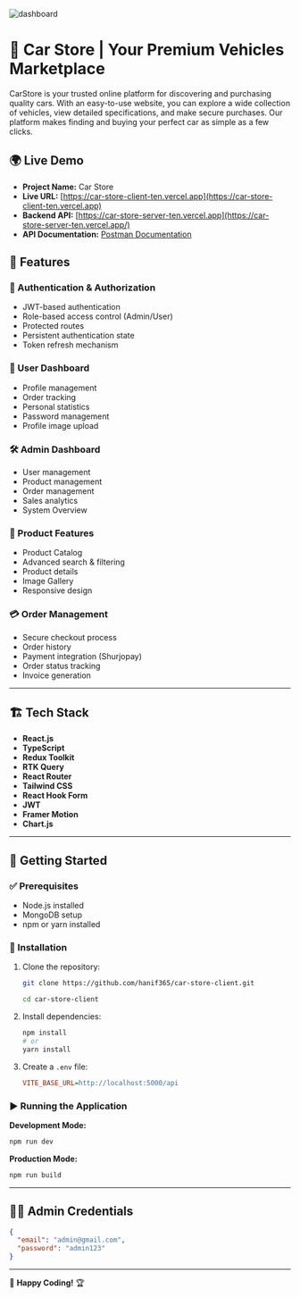 ![dashboard](https://github.com/user-attachments/assets/238bbc28-4197-4090-bf5f-4431ebadc22f)


# 🚗 Car Store | Your Premium Vehicles Marketplace

CarStore is your trusted online platform for discovering and purchasing quality cars. With an easy-to-use website, you can explore a wide collection of vehicles, view detailed specifications, and make secure purchases. Our platform makes finding and buying your perfect car as simple as a few clicks.

## 🌍 Live Demo
- **Project Name:** Car Store
- **Live URL:** [https://car-store-client-ten.vercel.app](https://car-store-client-ten.vercel.app)
- **Backend API:** [https://car-store-server-ten.vercel.app](https://car-store-server-ten.vercel.app/)
- **API Documentation:** [Postman Documentation](https://documenter.getpostman.com/view/31322920/2sAYdfrXUP)

## 🌟 Features

### 🔐 Authentication & Authorization
- JWT-based authentication
- Role-based access control (Admin/User)
- Protected routes
- Persistent authentication state
- Token refresh mechanism

### 👤 User Dashboard
- Profile management
- Order tracking
- Personal statistics
- Password management
- Profile image upload

### 🛠️ Admin Dashboard
- User management
- Product management
- Order management
- Sales analytics
- System Overview

### 🚙 Product Features
- Product Catalog
- Advanced search & filtering
- Product details
- Image Gallery
- Responsive design

### 💳 Order Management
- Secure checkout process
- Order history
- Payment integration (Shurjopay)
- Order status tracking
- Invoice generation

---
## 🏗️ Tech Stack

- **React.js**
- **TypeScript**
- **Redux Toolkit**
- **RTK Query**
- **React Router**
- **Tailwind CSS**
- **React Hook Form**
- **JWT**
- **Framer Motion**
- **Chart.js**

---
## 🚀 Getting Started

### ✅ Prerequisites
- Node.js installed
- MongoDB setup
- npm or yarn installed

### 🔧 Installation
1. Clone the repository:
   ```bash
   git clone https://github.com/hanif365/car-store-client.git
   
   cd car-store-client
   ```

2. Install dependencies:
   ```bash
   npm install
   # or
   yarn install
   ```

3. Create a `.env` file:
   ```ini
   VITE_BASE_URL=http://localhost:5000/api
   ```

### ▶️ Running the Application

**Development Mode:**
```bash
npm run dev
```

**Production Mode:**
```bash
npm run build
```

---
## 👨‍💼 Admin Credentials
```json
{
  "email": "admin@gmail.com",
  "password": "admin123"
}
```

---

🚀 **Happy Coding!** 🏆
